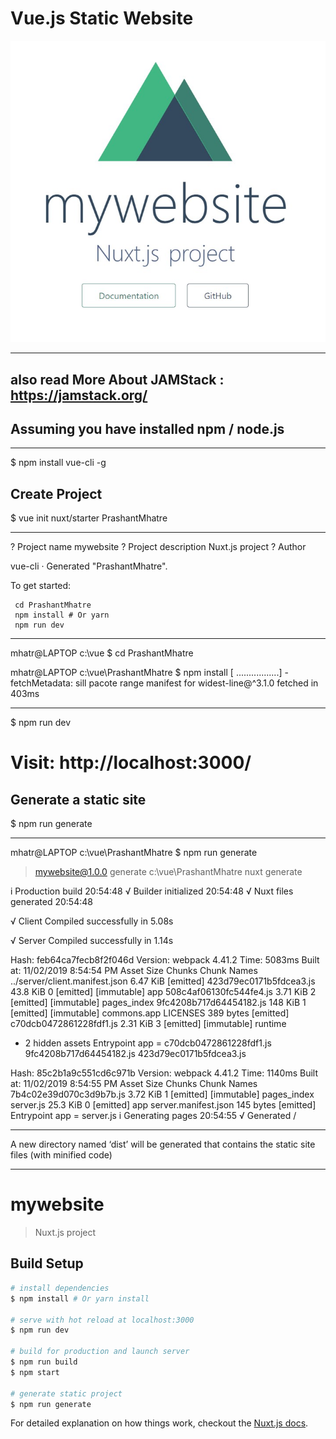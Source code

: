 #  Vue.js Static Website 


![Vue.Js-Static-Site](https://github.com/mhatrep/Vue.Js-Static-Site/blob/master/assets/static-site.jpg)

----------------------------------------------------
also read More About JAMStack : https://jamstack.org/
----------------------------------------------------

## Assuming you have installed npm / node.js

----------------------------------------------------

$ npm install vue-cli -g

## Create Project
$ vue init nuxt/starter PrashantMhatre

----------------------------------------------------

? Project name mywebsite
? Project description Nuxt.js project
? Author

   vue-cli · Generated "PrashantMhatre".

   To get started:

     cd PrashantMhatre
     npm install # Or yarn
     npm run dev

----------------------------------------------------
mhatr@LAPTOP c:\vue
$ cd PrashantMhatre

mhatr@LAPTOP c:\vue\PrashantMhatre
$ npm install
[ .................] - fetchMetadata: sill pacote range manifest for widest-line@^3.1.0 fetched in 403ms


----------------------------------------------------
$ npm run dev

# Visit: http://localhost:3000/

## Generate a static site 
$ npm run generate

----------------------------------------------------

mhatr@LAPTOP c:\vue\PrashantMhatre
$ npm run generate

> mywebsite@1.0.0 generate c:\vue\PrashantMhatre
> nuxt generate

i Production build                                                                                                                                                                   20:54:48
√ Builder initialized                                                                                                                                                                20:54:48
√ Nuxt files generated                                                                                                                                                               20:54:48

√ Client
  Compiled successfully in 5.08s

√ Server
  Compiled successfully in 1.14s


Hash: feb64ca7fecb8f2f046d
Version: webpack 4.41.2
Time: 5083ms
Built at: 11/02/2019 8:54:54 PM
                         Asset       Size  Chunks                         Chunk Names
../server/client.manifest.json   6.47 KiB          [emitted]
       423d79ec0171b5fdcea3.js   43.8 KiB       0  [emitted] [immutable]  app
       508c4af06130fc544fe4.js   3.71 KiB       2  [emitted] [immutable]  pages_index
       9fc4208b717d64454182.js    148 KiB       1  [emitted] [immutable]  commons.app
                      LICENSES  389 bytes          [emitted]
       c70dcb0472861228fdf1.js   2.31 KiB       3  [emitted] [immutable]  runtime
 + 2 hidden assets
Entrypoint app = c70dcb0472861228fdf1.js 9fc4208b717d64454182.js 423d79ec0171b5fdcea3.js

Hash: 85c2b1a9c551cd6c971b
Version: webpack 4.41.2
Time: 1140ms
Built at: 11/02/2019 8:54:55 PM
                  Asset       Size  Chunks                         Chunk Names
7b4c02e39d070c3d9b7b.js   3.72 KiB       1  [emitted] [immutable]  pages_index
              server.js   25.3 KiB       0  [emitted]              app
   server.manifest.json  145 bytes          [emitted]
Entrypoint app = server.js
i Generating pages                                                                                                                                                                   20:54:55
√ Generated /

----------------------------------------------------

A new directory named ‘dist’ will be generated that contains the static site files (with minified code)


----------------------------------------------------
# mywebsite

> Nuxt.js project

## Build Setup

``` bash
# install dependencies
$ npm install # Or yarn install

# serve with hot reload at localhost:3000
$ npm run dev

# build for production and launch server
$ npm run build
$ npm start

# generate static project
$ npm run generate
```

For detailed explanation on how things work, checkout the [Nuxt.js docs](https://github.com/nuxt/nuxt.js).


